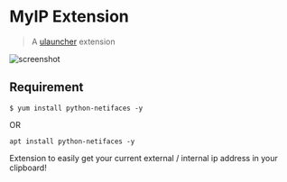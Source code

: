 
# MyIP Extension
> A [ulauncher](https://ulauncher.io/) extension

![screenshot](screenshot.png)

## Requirement

```
$ yum install python-netifaces -y
```
OR

```
apt install python-netifaces -y
```

Extension to easily get your current external / internal ip address in your clipboard!


